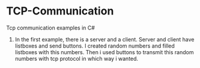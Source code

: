 # TCP-Communication
Tcp communication examples in C#

1. In the first example, there is a server and a client. Server and client have listboxes and send buttons. I created random numbers and filled listboxes with this numbers. Then i used buttons to transmit this random numbers with tcp protocol in which way i wanted.
